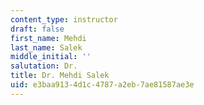 ```yaml
---
content_type: instructor
draft: false
first_name: Mehdi
last_name: Salek
middle_initial: ''
salutation: Dr.
title: Dr. Mehdi Salek
uid: e3baa913-4d1c-4787-a2eb-7ae81587ae3e
---
```

